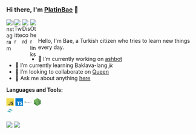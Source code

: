 <!--- SOURCE README https://github.com/anuraghazra/anuraghazra --->

### Hi there, I'm [PlatinBae](https://bae.codes) 👋

<a href="https://www.instagram.com/bae1dev">
  <img align="left" alt="Instagram" width="21px" src="https://raw.githubusercontent.com/baen/baen/master/asset/instagram.svg" />
</a>
<a href="https://twitter.com/platinbae">
  <img align="left" alt="Twitter" width="21px" src="https://raw.githubusercontent.com/baen/baen/master/asset/twitter.svg" />
</a>
<a href="https://discord.gg/TPrpr76">
  <img align="left" alt="Discord" width="21px" src="https://raw.githubusercontent.com/baen/baen/master/asset/discord.svg" />
</a>
<a href="https://tap.bio/@bae">
  <img align="left" alt="Other links" width="21px" src="https://raw.githubusercontent.com/baen/baen/master/asset/plus.svg" />
</a>

<br />
<br />

Hello, I'm Bae, a Turkish citizen who tries to learn new things every day.

- 🔭 I’m currently working on [ashbot](https://github.com/ashbot)
- 🌱 I’m currently learning Baklava-lang *jk*
- 👯 I’m looking to collaborate on [Queen](https://github.com/baen/queen)
- 💬 Ask me about anything [here](https://github.com/baen/baen/issues)

**Languages and Tools:**  

<code><img height="20" src="https://raw.githubusercontent.com/github/explore/80688e429a7d4ef2fca1e82350fe8e3517d3494d/topics/javascript/javascript.png"></code>
<code><img height="20" src="https://raw.githubusercontent.com/github/explore/80688e429a7d4ef2fca1e82350fe8e3517d3494d/topics/typescript/typescript.png"></code>
<code><img height="20" src="https://raw.githubusercontent.com/github/explore/80688e429a7d4ef2fca1e82350fe8e3517d3494d/topics/mongodb/mongodb.png"></code>
<code><img height="20" src="https://raw.githubusercontent.com/github/explore/80688e429a7d4ef2fca1e82350fe8e3517d3494d/topics/nodejs/nodejs.png"></code>    
<code><img height="20" src="https://raw.githubusercontent.com/github/explore/80688e429a7d4ef2fca1e82350fe8e3517d3494d/topics/tailwind/tailwind.png"></code>    


<a>
  <img align="center" src="https://github-readme-stats.vercel.app/api?username=baen&show_icons=true&include_all_commits=true&hide_border=true&layout=compact&theme=dark" />
</a>

<a>
  <img align="center" src="https://github-readme-stats.vercel.app/api/top-langs/?username=baen&layout=compact&hide_border=true&theme=dark" />
</a>
